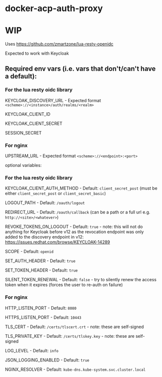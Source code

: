 # docker-acp-auth-proxy

# WIP

Uses https://github.com/zmartzone/lua-resty-openidc

Expected to work with Keycloak


## Required env vars (i.e. vars that don't/can't have a default):

### For the lua resty oidc library

KEYCLOAK_DISCOVERY_URL - Expected format `<scheme>://<instance>/auth/realms/<realm>`

KEYCLOAK_CLIENT_ID

KEYCLOAK_CLIENT_SECRET

SESSION_SECRET

### For nginx

UPSTREAM_URL - Expected format `<scheme>://<endpoint>:<port>`



optional variables:
### For the lua resty oidc library

KEYCLOAK_CLIENT_AUTH_METHOD - Default: `client_secret_post` (must be either `client_secret_post` or `client_secret_basic`)

LOGOUT_PATH - Default: `/oauth/logout`

REDIRECT_URL - Default: `/oauth/callback` (can be a path or a full url e.g. `http://<site>/<whatever>`)

REVOKE_TOKENS_ON_LOGOUT - Default: `true` - note: this will not do anything for Keycloak before v12 as the revocation endpoint was only added to the discovery endpoint in v12: https://issues.redhat.com/browse/KEYCLOAK-14289

SCOPE - Default: `openid`

SET_AUTH_HEADER - Default: `true`

SET_TOKEN_HEADER - Default: `true`

SILENT_TOKEN_RENEWAL - Default: `false` -  try to silently renew the access token when it expires (forces the user to re-auth on failure)

### For nginx

HTTP_LISTEN_PORT - Default: `8080`

HTTPS_LISTEN_PORT - Default: `10443`

TLS_CERT - Default: `/certs/tlscert.crt` - note: these are self-signed

TLS_PRIVATE_KEY - Default: `/certs/tlskey.key` - note: these are self-signed

LOG_LEVEL - Default: `info`

JSON_LOGGING_ENABLED - Default: `true`

NGINX_RESOLVER - Default: `kube-dns.kube-system.svc.cluster.local`
